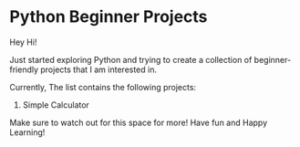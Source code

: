 # Python Beginner Projects
Hey Hi!

Just started exploring Python and trying to create a collection of beginner-friendly projects that I am interested in.

Currently, The list contains the following projects:
1. Simple Calculator

Make sure to watch out for this space for more!
Have fun and Happy Learning!
